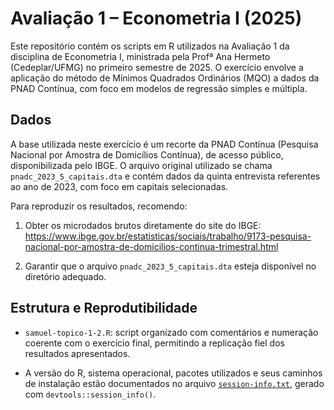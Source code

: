 # Avaliação 1 – Econometria I (2025)

Este repositório contém os scripts em R utilizados na Avaliação 1 da disciplina de Econometria I, ministrada pela Profª Ana Hermeto (Cedeplar/UFMG) no primeiro semestre de 2025. O exercício envolve a aplicação do método de Mínimos Quadrados Ordinários (MQO) a dados da PNAD Contínua, com foco em modelos de regressão simples e múltipla.

## Dados

A base utilizada neste exercício é um recorte da PNAD Contínua (Pesquisa Nacional por Amostra de Domicílios Contínua), de acesso público, disponibilizada pelo IBGE. O arquivo original utilizado se chama `pnadc_2023_5_capitais.dta` e contém dados da quinta entrevista referentes ao ano de 2023, com foco em capitais selecionadas.

Para reproduzir os resultados, recomendo:

1. Obter os microdados brutos diretamente do site do IBGE:  
   https://www.ibge.gov.br/estatisticas/sociais/trabalho/9173-pesquisa-nacional-por-amostra-de-domicilios-continua-trimestral.html

2. Garantir que o arquivo `pnadc_2023_5_capitais.dta` esteja disponível no diretório adequado. 


## Estrutura e Reprodutibilidade

- `samuel-topico-1-2.R`: script organizado com comentários e numeração coerente com o exercício final, permitindo a replicação fiel dos resultados apresentados. 

- A versão do R, sistema operacional, pacotes utilizados e seus caminhos de instalação estão documentados no arquivo [`session-info.txt`](session-info.txt), gerado com `devtools::session_info()`.
